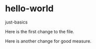 # hello-world
just-basics

Here is the first change to the file.

Here is another change for good measure.
